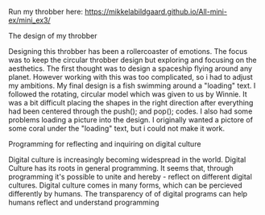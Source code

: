 Run my throbber here: https://mikkelabildgaard.github.io/All-mini-ex/mini_ex3/


The design of my throbber

Designing this throbber has been a rollercoaster of emotions. The focus was to keep the circular throbber design but  exploring and focusing on the aesthetics. The first thought was to design a spaceship flying around any planet. However working with this was too complicated, so i had to adjust my ambitions. 
My final design is a fish swimming around a "loading" text. I followed the rotating, circular model which was given to us by Winnie. It was a bit difficult placing the shapes in the right direction after everything had been centered through the push(); and pop(); codes. I also had some problems loading a picture into the design. I originally wanted a pictore of some coral under the "loading" text, but i could not make it work. 

Programming for reflecting and inquiring on digital culture

Digital culture is increasingly becoming widespread in the world. Digital Culture has its roots in general programming. It seems that, through programming it's possible to unite and hereby - reflect on different digital cultures. Digital culture comes in many forms, which can be percieved differently by humans. The transparency of of digital programs can help humans reflect and understand programming
